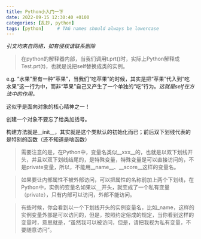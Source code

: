 ```yaml
---
title: Python小入门一下
date: 2022-09-15 12:30:40 +0100
categories: [乱抄, python]
tags: [python]     # TAG names should always be lowercase
---
```

*引文均来自网络，如有侵权请联系删除*

> 在python的解释器内部，当我们调用t.prt()时，实际上Python解释成Test.prt(t)，也就是说把self替换成类的实例。

e.g. “水果”里有一种“苹果”，当我们“吃苹果”的时候，其实是把“苹果”代入到“吃水果”这一行为中，而非“苹果”自己又产生了一个单独的“吃”行为。*这就是self在方法中的作用。*

这似乎是面向对象的核心精神之一！

创建一个对象不要忘了给类加括号。

构建方法就是__init__，其实就是这个类默认的初始化而已；前后双下划线代表的是特别的函数（还不知道是啥函数）

> 需要注意的是，在Python中，变量名类似__xxx__的，也就是以双下划线开头，并且以双下划线结尾的，是特殊变量，特殊变量是可以直接访问的，不是private变量，所以，不能用__name__、__score__这样的变量名。

> 如果要让内部属性不被外部访问，可以把属性的名称前加上两个下划线，在Python中，实例的变量名如果以`__`开头，就变成了一个私有变量（private），只有内部可以访问，外部不能访问。

> 有些时候，你会看到以一个下划线开头的实例变量名，比如_name，这样的实例变量外部是可以访问的，但是，按照约定俗成的规定，当你看到这样的变量时，意思就是，“虽然我可以被访问，但是，请把我视为私有变量，不要随意访问”。
